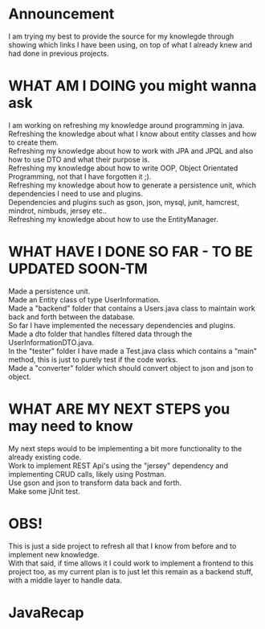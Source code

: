 # Announcement
I am trying my best to provide the source for my knowlegde through showing which links I have been using, on top 
of what I already knew and had done in previous projects.

# WHAT AM I DOING you might wanna ask
I am working on refreshing my knowledge around programming in java.\
Refreshing the knowledge about what I know about entity classes and how to create them.\
Refreshing my knowledge about how to work with JPA and JPQL and also how to use DTO and what their purpose is.\
Refreshing my knowledge about how to write OOP, Object Orientated Programming, not that I have forgotten it ;).\
Refreshing my knowledge about how to generate a persistence unit, which dependencies I need to use and plugins.\
Dependencies and plugins such as gson, json, mysql, junit, hamcrest, mindrot, nimbuds, jersey etc..\
Refreshing my knowledge about how to use the EntityManager.

# WHAT HAVE I DONE SO FAR - TO BE UPDATED SOON-TM
Made a persistence unit.\
Made an Entity class of type UserInformation.\
Made a "backend" folder that contains a Users.java class to maintain work back and forth between the database.\
So far I have implemented the necessary dependencies and plugins.\
Made a dto folder that handles filtered data through the UserInformationDTO.java.\
In the "tester" folder I have made a Test.java class which contains a "main" method, this is just to purely test if the code works.\
Made a "converter" folder which should convert object to json and json to object.

# WHAT ARE MY NEXT STEPS you may need to know
My next steps would to be implementing a bit more functionality to the already existing code.\
Work to implement REST Api's using the "jersey" dependency and implementing CRUD calls, likely using Postman.\
Use gson and json to transform data back and forth.\
Make some jUnit test.

# OBS!
This is just a side project to refresh all that I know from before and to implement new knowledge.\
With that said, if time allows it I could work to implement a frontend to this project too, as my current plan is 
to just let this remain as a backend stuff, with a middle layer to handle data.
# JavaRecap
